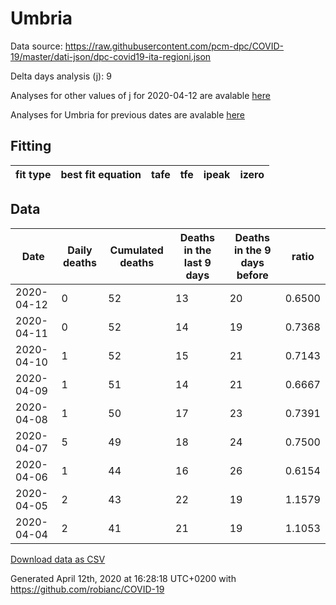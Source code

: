 # Umbria

Data source: https://raw.githubusercontent.com/pcm-dpc/COVID-19/master/dati-json/dpc-covid19-ita-regioni.json

Delta days analysis (j): 9

Analyses for other values of j for 2020-04-12 are avalable [here](../README.md)

Analyses for Umbria for previous dates are avalable [here](../../README.md)

## Fitting 
|fit type|best fit equation|tafe|tfe|ipeak|izero|
|-------|-----|--------|------|---|---|

## Data
|Date|Daily deaths|Cumulated deaths|Deaths in the last 9 days|Deaths in the 9 days before|ratio|
|----|----------|-----------|-------|--------------------|-----|
|2020-04-12|0|52|13|20|0.6500|
|2020-04-11|0|52|14|19|0.7368|
|2020-04-10|1|52|15|21|0.7143|
|2020-04-09|1|51|14|21|0.6667|
|2020-04-08|1|50|17|23|0.7391|
|2020-04-07|5|49|18|24|0.7500|
|2020-04-06|1|44|16|26|0.6154|
|2020-04-05|2|43|22|19|1.1579|
|2020-04-04|2|41|21|19|1.1053|

[Download data as CSV](COVID-19_umbria_j9_2020-04-12.csv)

Generated April 12th, 2020 at 16:28:18 UTC+0200 with https://github.com/robianc/COVID-19
